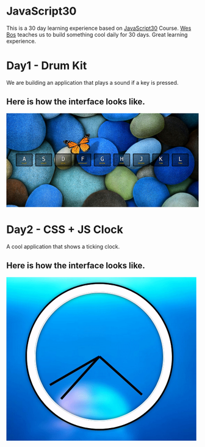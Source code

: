 # JavaScript30
This is a 30 day learning experience based on [JavaScript30](https://javascript30.com/) Course.
[Wes Bos](https://github.com/wesbos) teaches us to build something cool daily for 30 days.
Great learning experience.

# Day1 - Drum Kit
We are building an application that plays a sound if a key is pressed.

## Here is how the interface looks like.
![Image of UI](https://raw.githubusercontent.com/probuse/etwinLearnsJavaScript/master/Day1-Drumkit/imgs/ui.png)

# Day2 - CSS + JS Clock
A cool application that shows a ticking clock.

## Here is how the interface looks like.
![GIF of clock](https://raw.githubusercontent.com/probuse/etwinLearnsJavaScript/master/Day2-CSS+JSClock/imgs/clock_demo.gif)